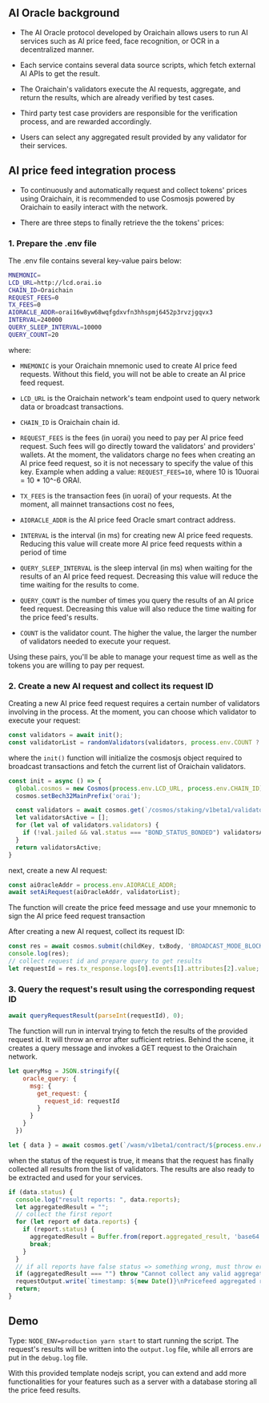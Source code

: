 ## AI Oracle background

* The AI Oracle protocol developed by Oraichain allows users to run AI services such as AI price feed, face recognition, or OCR in a decentralized manner.

* Each service contains several data source scripts, which fetch external AI APIs to get the result.

* The Oraichain's validators execute the AI requests, aggregate, and return the results, which are already verified by test cases.

* Third party test case providers are responsible for the verification process, and are rewarded accordingly.

* Users can select any aggregated result provided by any validator for their services.

## AI price feed integration process

* To continuously and automatically request and collect tokens' prices using Oraichain, it is recommended to use Cosmosjs powered by Oraichain to easily interact with the network.

* There are three steps to finally retrieve the the tokens' prices:

### 1. Prepare the .env file

The .env file contains several key-value pairs below:

```bash
MNEMONIC=
LCD_URL=http://lcd.orai.io
CHAIN_ID=Oraichain
REQUEST_FEES=0
TX_FEES=0
AIORACLE_ADDR=orai16w8yw68wqfgdxvfn3hhspmj6452p3rvzjgqvx3
INTERVAL=240000
QUERY_SLEEP_INTERVAL=10000
QUERY_COUNT=20
```

where:

* ```MNEMONIC``` is your Oraichain mnemonic used to create AI price feed requests. Without this field, you will not be able to create an AI price feed request.

* ```LCD_URL``` is the Oraichain network's team endpoint used to query network data or broadcast transactions.

* ```CHAIN_ID``` is Oraichain chain id.

* ```REQUEST_FEES``` is the fees (in uorai) you need to pay per AI price feed request. Such fees will go directly toward the validators' and providers' wallets. At the moment, the validators charge no fees when creating an AI price feed request, so it is not necessary to specify the value of this key. Example when adding a value: ```REQUEST_FEES=10```, where 10 is 10uorai = 10 * 10^-6 ORAI.

* ```TX_FEES``` is the transaction fees (in uorai) of your requests. At the moment, all mainnet transactions cost no fees, 

* ```AIORACLE_ADDR``` is the AI price feed Oracle smart contract address.

* ```INTERVAL``` is the interval (in ms) for creating new AI price feed requests. Reducing this value will create more AI price feed requests within a period of time

* ```QUERY_SLEEP_INTERVAL``` is the sleep interval (in ms) when waiting for the results of an AI price feed request. Decreasing this value will reduce the time waiting for the results to come.

* ```QUERY_COUNT``` is the number of times you query the results of an AI price feed request. Decreasing this value will also reduce the time waiting for the price feed's results.

* ```COUNT``` is the validator count. The higher the value, the larger the number of validators needed to execute your request.

Using these pairs, you'll be able to manage your request time as well as the tokens you are willing to pay per request. 

### 2. Create a new AI request and collect its request ID

Creating a new AI price feed request requires a certain number of validators involving in the process. At the moment, you can choose which validator to execute your request:

```js
const validators = await init();
const validatorList = randomValidators(validators, process.env.COUNT ? parseInt(process.env.COUNT) : 2);
```

where the ```init()``` function will initialize the cosmosjs object required to broadcast transactions and fetch the current list of Oraichain validators.

```js
const init = async () => {
  global.cosmos = new Cosmos(process.env.LCD_URL, process.env.CHAIN_ID);
  cosmos.setBech32MainPrefix('orai');

  const validators = await cosmos.get(`/cosmos/staking/v1beta1/validators`);
  let validatorsActive = [];
  for (let val of validators.validators) {
    if (!val.jailed && val.status === "BOND_STATUS_BONDED") validatorsActive.push(cosmos.getAddressStr(val.operator_address))
  }
  return validatorsActive;
}
```

next, create a new AI request:

```js
const aiOracleAddr = process.env.AIORACLE_ADDR;
await setAiRequest(aiOracleAddr, validatorList);
```

The function will create the price feed message and use your mnemonic to sign the AI price feed request transaction

After creating a new AI request, collect its request ID:

```js
const res = await cosmos.submit(childKey, txBody, 'BROADCAST_MODE_BLOCK', isNaN(process.env.TX_FEES) ? 0 : parseInt(process.env.TX_FEES), 5000000);
console.log(res);
// collect request id and prepare query to get results
let requestId = res.tx_response.logs[0].events[1].attributes[2].value;
```

### 3. Query the request's result using the corresponding request ID

```js
await queryRequestResult(parseInt(requestId), 0);
```

The function will run in interval trying to fetch the results of the provided request id. It will throw an error after sufficient retries. Behind the scene, it creates a query message and invokes a GET request to the Oraichain network.

```js
let queryMsg = JSON.stringify({
    oracle_query: {
      msg: {
        get_request: {
          request_id: requestId
        }
      }
    }
  })

let { data } = await cosmos.get(`/wasm/v1beta1/contract/${process.env.AIORACLE_ADDR}/smart/${Buffer.from(queryMsg).toString('base64')}`);
```

when the status of the request is true, it means that the request has finally collected all results from the list of validators. The results are also ready to be extracted and used for your services.

```js
if (data.status) {
  console.log("result reports: ", data.reports);
  let aggregatedResult = "";
  // collect the first report
  for (let report of data.reports) {
    if (report.status) {
      aggregatedResult = Buffer.from(report.aggregated_result, 'base64').toString('ascii');
      break;
    }
  }
  // if all reports have false status => something wrong, must throw error
  if (aggregatedResult === "") throw "Cannot collect any valid aggregated result from the validators";
  requestOutput.write(`timestamp: ${new Date()}\nPricefeed aggregated result of request id ${requestId}: ${util.format(aggregatedResult)}\n\n`);
  return;
}
```

## Demo

Type: ```NODE_ENV=production yarn start``` to start running the script. The request's results will be written into the ```output.log``` file, while all errors are put in the ```debug.log``` file.

With this provided template nodejs script, you can extend and add more functionalities for your features such as a server with a database storing all the price feed results.